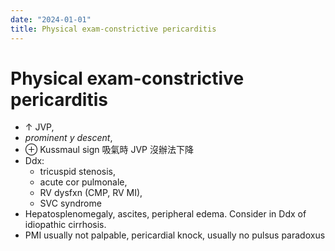 ```yaml
---
date: "2024-01-01"
title: Physical exam-constrictive pericarditis
---
```



# Physical exam-constrictive pericarditis

- ↑ JVP,
- _prominent y descent_,
- ⊕ Kussmaul sign 吸氣時 JVP 沒辦法下降
- Ddx:
  - tricuspid stenosis,
  - acute cor pulmonale,
  - RV dysfxn (CMP, RV MI),
  - SVC syndrome
- Hepatosplenomegaly, ascites, peripheral edema. Consider in Ddx of idiopathic cirrhosis.
- PMI usually not palpable, pericardial knock, usually no pulsus paradoxus
